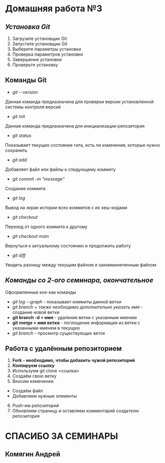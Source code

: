 # **Домашняя работа №3**
## ***Установка Git*** ##
1. Загрузите установщик Git
2. Запустите установщик Git
3. Выберите параметры установки
4. Проверка параметров установки
5. Завершение установки
6. Проверьте установку

## **Команды Git** ##

* *git --version*

Данная команда предназначена для проверки версии установленной системы контроля версий

* *git init*

Данная команда предназначена для инициализации репозитория

* *git status*

Показывает текущее состояние гита, есть ли изменения, которые нужно сохранить

* *git add*

Добавляет файл или файлы к следующему коммиту

* *git commit -m "message"*

Создание коммита

* *git log*

Вывод на экран истории всех коммитов с их хеш-кодами

* *git checkout*

Переход от одного коммита к другому

* *git checkout main*

Вернуться к актуальному состоянию и продолжить работу

* *git diff* 

Увидеть разницу между текущим файлом и закомминеченным файлом

## *Команды со 2-ого семинара, окончательное* ##
Офоормленные кое-как команды
* *git log --graph* - показывает коммиты данной ветки
* *git branch + также необходимо дополнительно указать имя* - создание новой ветки 
* **git branch -d + имя** - удаление ветки с указанным именем
* **git merge + имя ветки** - поглощение информации из ветки с указанными именем в текущую
* *git branch* - просмотр существующих веток 

## Работа с удалённым репозиторием

1. **Fork - необходимо, чтобы добавить чужой репозиторий**
2. ***Коппируем ссылку***
3. Используем git clone <ссылка>
4. Создаём свою ветку
5. Вносим изменения:
* Создаём файл
* Добавляем нужные элементы
6. Push-им репозиторий 
7. Обновляем страницу и оставляем комментарий создателю репозитория

# СПАСИБО ЗА СЕМИНАРЫ

## Комягин Андрей
